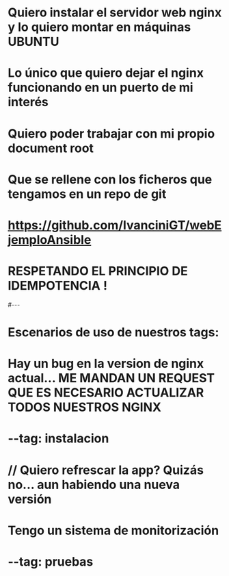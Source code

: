 # Quiero instalar el servidor web nginx y lo quiero montar en máquinas UBUNTU
# Lo único que quiero dejar el nginx funcionando en un puerto de mi interés
# Quiero poder trabajar con mi propio document root
# Que se rellene con los ficheros que tengamos en un repo de git
# https://github.com/IvanciniGT/webEjemploAnsible
# RESPETANDO EL PRINCIPIO DE IDEMPOTENCIA !

#---
# Escenarios de uso de nuestros tags:

# Hay un bug en la version de nginx actual... ME MANDAN UN REQUEST QUE ES NECESARIO ACTUALIZAR TODOS NUESTROS NGINX
#    --tag: instalacion
#    // Quiero refrescar la app? Quizás no... aun habiendo una nueva versión
    
# Tengo un sistema de monitorización
#    --tag: pruebas
